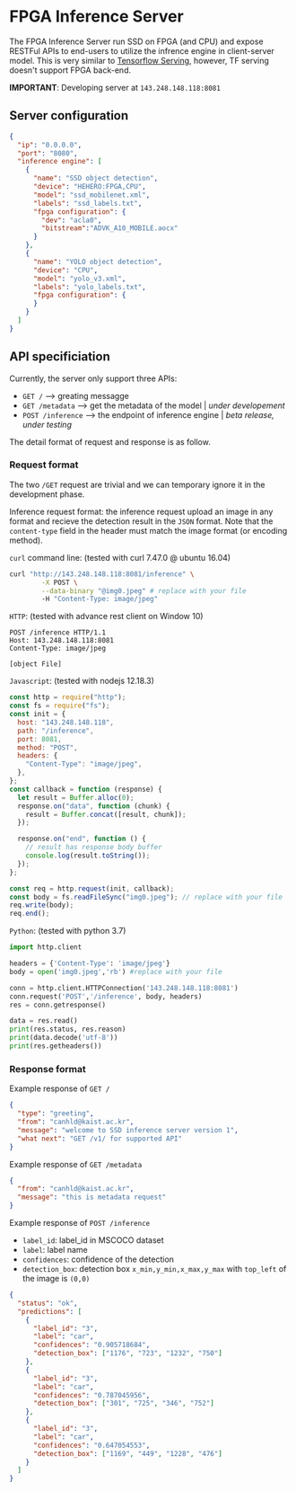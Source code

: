 # FPGA Inference Server

The FPGA Inference Server run SSD on FPGA (and CPU) and expose RESTFul APIs to end-users to utilize the infrence engine in client-server model. This is very similar to [Tensorflow Serving](https://github.com/tensorflow/serving), however, TF serving doesn't support FPGA back-end.

**IMPORTANT**: Developing server at `143.248.148.118:8081`

## Server configuration

```JSON
{
  "ip": "0.0.0.0",
  "port": "8080",
  "inference engine": [
    {
      "name": "SSD object detection",
      "device": "HEHERO:FPGA,CPU",
      "model": "ssd_mobilenet.xml",
      "labels": "ssd_labels.txt",
      "fpga configuration": {
        "dev": "acla0",
        "bitstream":"ADVK_A10_MOBILE.aocx"
      }
    },
    {
      "name": "YOLO object detection",
      "device": "CPU",
      "model": "yolo_v3.xml",
      "labels": "yolo_labels.txt",
      "fpga configuration": {
      }
    }
  ]
}
```

## API specificiation

Currently, the server only support three APIs:

- `GET /` --> greating messagge
- `GET /metadata` --> get the metadata of the model | _under developement_
- `POST /inference` --> the endpoint of inference engine | _beta release, under testing_

The detail format of request and response is as follow.

### Request format

The two `/GET` request are trivial and we can temporary ignore it in the development phase.

Inference request format: the inference request upload an image in any format and recieve the detection result in the `JSON` format. Note that the `content-type` field in the header must match the image format (or encoding method).

`curl` command line: (tested with curl 7.47.0 @ ubuntu 16.04)

```bash
curl "http://143.248.148.118:8081/inference" \
        -X POST \
        --data-binary "@img0.jpeg" # replace with your file
        -H "Content-Type: image/jpeg"
```

`HTTP`: (tested with advance rest client on Window 10)

```http
POST /inference HTTP/1.1
Host: 143.248.148.118:8081
Content-Type: image/jpeg

[object File]
```

`Javascript`: (tested with nodejs 12.18.3)

```javascript
const http = require("http");
const fs = require("fs");
const init = {
  host: "143.248.148.118",
  path: "/inference",
  port: 8081,
  method: "POST",
  headers: {
    "Content-Type": "image/jpeg",
  },
};
const callback = function (response) {
  let result = Buffer.alloc(0);
  response.on("data", function (chunk) {
    result = Buffer.concat([result, chunk]);
  });

  response.on("end", function () {
    // result has response body buffer
    console.log(result.toString());
  });
};

const req = http.request(init, callback);
const body = fs.readFileSync("img0.jpeg"); // replace with your file
req.write(body);
req.end();
```

`Python`: (tested with python 3.7)

```python
import http.client

headers = {'Content-Type': 'image/jpeg'}
body = open('img0.jpeg','rb') #replace with your file

conn = http.client.HTTPConnection('143.248.148.118:8081')
conn.request('POST','/inference', body, headers)
res = conn.getresponse()

data = res.read()
print(res.status, res.reason)
print(data.decode('utf-8'))
print(res.getheaders())
```

### Response format

Example response of `GET /`

```json
{
  "type": "greeting",
  "from": "canhld@kaist.ac.kr",
  "message": "welcome to SSD inference server version 1",
  "what next": "GET /v1/ for supported API"
}
```

Example response of `GET /metadata`

```json
{
  "from": "canhld@kaist.ac.kr",
  "message": "this is metadata request"
}
```

Example response of `POST /inference`

- `label_id`: label_id in MSCOCO dataset
- `label`: label name
- `confidences`: confidence of the detection
- `detection_box`: detection box `x_min,y_min,x_max,y_max` with `top_left` of the image is `(0,0)`

```json
{
  "status": "ok",
  "predictions": [
    {
      "label_id": "3",
      "label": "car",
      "confidences": "0.905718684",
      "detection_box": ["1176", "723", "1232", "750"]
    },
    {
      "label_id": "3",
      "label": "car",
      "confidences": "0.787045956",
      "detection_box": ["301", "725", "346", "752"]
    },
    {
      "label_id": "3",
      "label": "car",
      "confidences": "0.647054553",
      "detection_box": ["1169", "449", "1228", "476"]
    }
  ]
}
```

